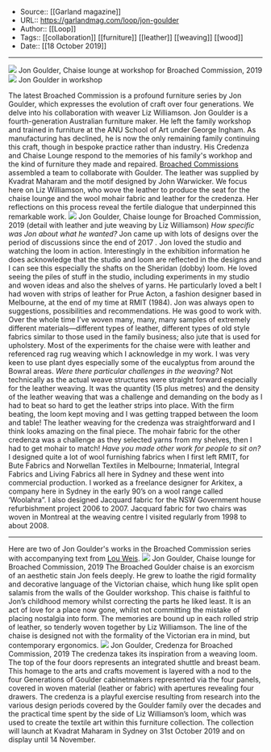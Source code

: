 ﻿
  * Source:: [[Garland magazine]]
  * URL:: https://garlandmag.com/loop/jon-goulder
  * Author:: [[Loop]]
  * Tags:: [[collaboration]] [[furniture]] [[leather]] [[weaving]] [[wood]]
  * Date:: [[18 October 2019]]


* * *
[![](https://garlandmag.com/wp-content/uploads/2019/10/BC_GOULDER_WOKRSHOP_003-1024x683.jpg)](https://garlandmag.com/wp-content/uploads/2019/10/BC_GOULDER_WOKRSHOP_003.jpg)
     Jon Goulder, Chaise lounge at workshop for Broached Commission, 2019
[![](https://garlandmag.com/wp-content/uploads/2019/10/BC_GOULDER_WOKRSHOP_006-683x1024.jpg)](https://garlandmag.com/wp-content/uploads/2019/10/BC_GOULDER_WOKRSHOP_006.jpg)
     Jon Goulder in workshop
  

 
The latest Broached Commission is a profound furniture series by Jon Goulder, which expresses the evolution of craft over four generations. We delve into his collaboration with weaver Liz Williamson.
Jon Goulder is a fourth-generation Australian furniture maker. He left the family workshop and trained in furniture at the ANU School of Art under George Ingham. As manufacturing has declined, he is now the only remaining family continuing this craft, though in bespoke practice rather than industry. His Credenza and Chaise Lounge respond to the memories of his family's workhop and the kind of furniture they made and repaired.
[Broached Commissions](https://www.broachedcommissions.com/) assembled a team to collaborate with Goulder. The leather was supplied by Kvadrat Maharam and the motif designed by John Warwicker. We focus here on Liz Williamson, who wove the leather to produce the seat for the chaise lounge and the wool mohair fabric and leather for the credenza. Her reflections on this process reveal the fertile dialogue that underpinned this remarkable work.
[![](https://garlandmag.com/wp-content/uploads/2019/10/BC_GOULDER_CHAISE-LOUNGE_004-683x1024.jpg)](https://garlandmag.com/wp-content/uploads/2019/10/BC_GOULDER_CHAISE-LOUNGE_004.jpg)
Jon Goulder, Chaise lounge for Broached Commission, 2019 (detail with leather and jute weaving by Liz Williamson)
 _How specific was Jon about what he wanted?_
Jon came up with lots of designs over the period of discussions since the end of 2017 _._ Jon loved the studio and watching the loom in action. Interestingly in the exhibition information he does acknowledge that the studio and loom are reflected in the designs and I can see this especially the shafts on the Sheridan (dobby) loom. He loved seeing the piles of stuff in the studio, including experiments in my studio and woven ideas and also the shelves of yarns. He particularly loved a belt I had woven with strips of leather for Prue Acton, a fashion designer based in Melbourne, at the end of my time at RMIT (1984).
Jon was always open to suggestions, possibilities and recommendations. He was good to work with. Over the whole time I’ve woven many, many, many samples of extremely different materials—different types of leather, different types of old style fabrics similar to those used in the family business; also jute that is used for upholstery. Most of the experiments for the chaise were with leather and referenced rag rug weaving which I acknowledge in my work. I was very keen to use plant dyes especially some of the eucalyptus from around the Bowral areas.
 _Were there particular challenges in the weaving?_
Not technically as the actual weave structures were straight forward especially for the leather weaving. It was the quantity (15 plus metres) and the density of the leather weaving that was a challenge and demanding on the body as I had to beat so hard to get the leather strips into place. With the firm beating, the loom kept moving and I was getting trapped between the loom and table! The leather weaving for the credenza was straightforward and I think looks amazing on the final piece. The mohair fabric for the other credenza was a challenge as they selected yarns from my shelves, then I had to get mohair to match!
 _Have you made other work for people to sit on?_
I designed quite a lot of wool furnishing fabrics when I first left RMIT, for Bute Fabrics and Norwellan Textiles in Melbourne; Inmaterial, Integral Fabrics and Living Fabrics all here in Sydney and these went into commercial production. I worked as a freelance designer for Arkitex, a company here in Sydney in the early 90’s on a wool range called ‘Woolahra”. I also designed Jacquard fabric for the NSW Government house refurbishment project 2006 to 2007. Jacquard fabric for two chairs was woven in Montreal at the weaving centre I visited regularly from 1998 to about 2008.
* * *
Here are two of Jon Goulder's works in the Broached Commission series with accompanying text from [Lou Weis](https://garlandmag.com/article/the-quest-for-hi-fi-design/).
[![](https://garlandmag.com/wp-content/uploads/2019/10/BC_GOULDER_CHAISE-LOUNGE_010-1024x683.jpg)](https://garlandmag.com/wp-content/uploads/2019/10/BC_GOULDER_CHAISE-LOUNGE_010.jpg)
Jon Goulder, Chaise lounge for Broached Commission, 2019
The Broached Goulder chaise is an exorcism of an aesthetic stain Jon feels deeply. He grew to loathe the rigid formality and decorative language of the Victorian chaise, which hung like split open salamis from the walls of the Goulder workshop. This chaise is faithful to Jon’s childhood memory whilst correcting the parts he liked least. It is an act of love for a place now gone, whilst not committing the mistake of placing nostalgia into form. The memories are bound up in each rolled strip of leather, so tenderly woven together by Liz Williamson. The line of the chaise is designed not with the formality of the Victorian era in mind, but contemporary ergonomics.
[![](https://garlandmag.com/wp-content/uploads/2019/10/BC_GOULDER_CREDENZA_001-1024x683.jpg)](https://garlandmag.com/wp-content/uploads/2019/10/BC_GOULDER_CREDENZA_001.jpg)
Jon Goulder, Credenza for Broached Commission, 2019
The credenza takes its inspiration from a weaving loom. The top of the four doors represents an integrated shuttle and breast beam. This homage to the arts and crafts movement is layered with a nod to the four Generations of Goulder cabinetmakers represented via the four panels, covered in woven material (leather or fabric) with apertures revealing four drawers. The credenza is a playful exercise resulting from research into the various design periods covered by the Goulder family over the decades and the practical time spent by the side of Liz Williamson’s loom, which was used to create the textile art within this furniture collection.
The collection will launch at Kvadrat Maharam in Sydney on 31st October 2019 and on display until 14 November.
